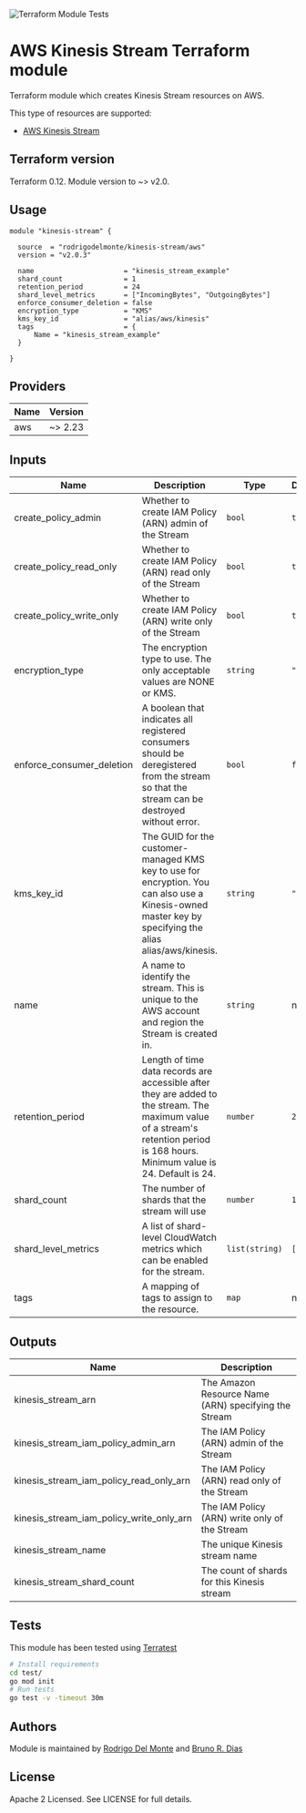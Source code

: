 ![Terraform Module Tests](https://github.com/rodrigodelmonte/terraform-aws-kinesis-stream/workflows/Terraform%20Module%20Tests/badge.svg)

# AWS Kinesis Stream Terraform module

Terraform module which creates Kinesis Stream resources on AWS.

This type of resources are supported:

* [AWS Kinesis Stream](https://www.terraform.io/docs/providers/aws/r/kinesis_stream.html)

## Terraform version

Terraform 0.12. Module version to ~> v2.0.

## Usage

```hcl
module "kinesis-stream" {

  source  = "rodrigodelmonte/kinesis-stream/aws"
  version = "v2.0.3"

  name                      = "kinesis_stream_example"
  shard_count               = 1
  retention_period          = 24
  shard_level_metrics       = ["IncomingBytes", "OutgoingBytes"]
  enforce_consumer_deletion = false
  encryption_type           = "KMS"
  kms_key_id                = "alias/aws/kinesis"
  tags                      = {
      Name = "kinesis_stream_example"
  }

}
```

## Providers

| Name | Version |
|------|---------|
| aws  | ~> 2.23 |

## Inputs

| Name | Description | Type | Default | Required |
|------|-------------|------|---------|:--------:|
| create\_policy\_admin | Whether to create IAM Policy (ARN) admin of the Stream | `bool` | `true` | no |
| create\_policy\_read\_only | Whether to create IAM Policy (ARN) read only of the Stream | `bool` | `true` | no |
| create\_policy\_write\_only | Whether to create IAM Policy (ARN) write only of the Stream | `bool` | `true` | no |
| encryption\_type | The encryption type to use. The only acceptable values are NONE or KMS. | `string` | `"NONE"` | no |
| enforce\_consumer\_deletion | A boolean that indicates all registered consumers should be deregistered from the stream so that the stream can be destroyed without error. | `bool` | `false` | no |
| kms\_key\_id | The GUID for the customer-managed KMS key to use for encryption. You can also use a Kinesis-owned master key by specifying the alias alias/aws/kinesis. | `string` | `""` | no |
| name | A name to identify the stream. This is unique to the AWS account and region the Stream is created in. | `string` | n/a | yes |
| retention\_period | Length of time data records are accessible after they are added to the stream. The maximum value of a stream's retention period is 168 hours. Minimum value is 24. Default is 24. | `number` | `24` | no |
| shard\_count | The number of shards that the stream will use | `number` | `1` | no |
| shard\_level\_metrics | A list of shard-level CloudWatch metrics which can be enabled for the stream. | `list(string)` | `[]` | no |
| tags | A mapping of tags to assign to the resource. | `map` | n/a | yes |

## Outputs

| Name | Description |
|------|-------------|
| kinesis\_stream\_arn | The Amazon Resource Name (ARN) specifying the Stream |
| kinesis\_stream\_iam\_policy\_admin\_arn | The IAM Policy (ARN) admin of the Stream |
| kinesis\_stream\_iam\_policy\_read\_only\_arn | The IAM Policy (ARN) read only of the Stream |
| kinesis\_stream\_iam\_policy\_write\_only\_arn | The IAM Policy (ARN) write only of the Stream |
| kinesis\_stream\_name | The unique Kinesis stream name |
| kinesis\_stream\_shard\_count | The count of shards for this Kinesis stream |

## Tests

This module has been tested using [Terratest](https://github.com/gruntwork-io/terratest)

```sh
# Install requirements
cd test/
go mod init
# Run tests
go test -v -timeout 30m
```

## Authors

Module is maintained by [Rodrigo Del Monte](https://github.com/rodrigodelmonte) and [Bruno R. Dias](https://github.com/brunordias)

## License

Apache 2 Licensed. See LICENSE for full details.

